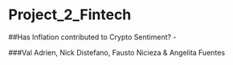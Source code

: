 # Project_2_Fintech

##Has Inflation contributed to Crypto Sentiment? - 

###Val Adrien, Nick Distefano, Fausto Nicieza & Angelita Fuentes
